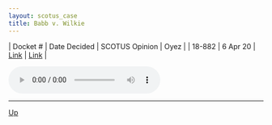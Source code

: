 ```yaml
---
layout: scotus_case
title: Babb v. Wilkie
---
```


| Docket # | Date Decided | SCOTUS Opinion | Oyez |
| 18-882 | 6 Apr 20 | [Link](https://www.supremecourt.gov/opinions/19pdf/589us2r22_c07d.pdf) | [Link](https://www.oyez.org/cases/2019/18-882) |

<audio controls>
   <source src='./resources/18-882.mp3' type='audio/mpeg'>
</audio>

<object data='./resources/18-882.pdf' type='application/pdf'></object>

---

[Up](./README.md)
